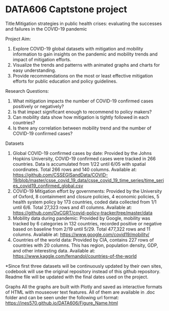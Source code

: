 # DATA606 Captstone project

Title:Mitigation strategies in public health crises: evaluating the successes and failures in the COVID-19 pandemic

Project Aim: 
1. Explore  COVID-19 global datasets with mitigation and mobility information to gain insights on the pandemic and mobility trends and impact of mitigation efforts.
2. Visualize the trends and patterns with animated graphs and charts for easy understanding.
3. Provide recommendations on the most or least effective mitigation efforts for public education and policy guidelines.

Research Questions:
1. What mitigation impacts the number of COVID-19 confirmed cases positively or negatively? 
2. Is that impact significant enough to recommend to policy makers?
3. Can mobility data show how mitigation is tightly followed in each countries?
4. Is there any correlation between mobility trend and the number of COVID-19 confirmed cases?

Datasets

1. Global COVID-19 confirmed cases by date: Provided by the Johns Hopkins University, COVID-19 confirmed cases were tracked in 266 countries. Data is accumulated from 1/22 until 6/05 with spatial coordinates. Total 266 rows and 140 columns. Available at: https://github.com/CSSEGISandData/COVID-19/blob/master/csse_covid_19_data/csse_covid_19_time_series/time_series_covid19_confirmed_global.csv
2. COVID-19 Mitigation effort by governments: Provided by the University of Oxford, 8 containment and closure policies, 4 economic policies, 5 health system policy by 173 countries, coded data collected from 1/1 until 6/6. Total 27,323 rows and 41 columns. Available at: https://github.com/OxCGRT/covid-policy-tracker/tree/master/data
3. Mobility data during pandemic: Provided by Google, mobility was tracked by 6 categories in 132 countries, recorded positive or negative based on baseline from 2/19 until 5/29. Total 477,322 rows and 11 columns. Available at: https://www.google.com/covid19/mobility/
4. Countries of the world data: Provided by CIA, contains 227 rows of countries with 20 columns. This has region, population density, GDP, and other interesting data. Available at: https://www.kaggle.com/fernandol/countries-of-the-world

*Since first three datasets will be continuously updated by their own sites, codebook will use the original repository instead of this github repository. Readme file will be updated with the final dates used on the project.

Graphs
All the graphs are built with Plotly and saved as interactive formats of HTML with mouseover text features. All of them are available in .doc folder and can be seen under the following url format: https://ines570.github.io/DATA606/Figure_Name.html
